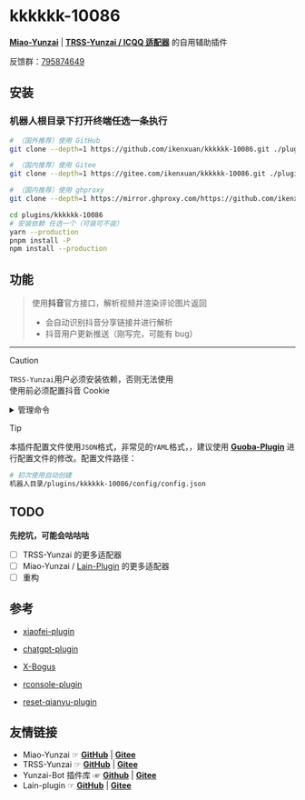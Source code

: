 # kkkkkk-10086

[**Miao-Yunzai**](https://github.com/yoimiya-kokomi/Miao-Yunzai) | [**TRSS-Yunzai / ICQQ 适配器**](https://github.com/TimeRainStarSky/Yunzai) 的自用辅助插件

反馈群：[795874649](http://qm.qq.com/cgi-bin/qm/qr?_wv=1027&k=S8y6baEcSkO6TEO5kEdfgmJhz79Oxdw5&authKey=ficWQytHGz3KIv5i0HpGbEeMBpABBXfjEMYRzo3ZwMV%2B0Y5mq8cC0Yxbczfa904H&noverify=0&group_code=795874649)

## 安装

### 机器人根目录下打开终端任选一条执行

```sh
# （国外推荐）使用 GitHub
git clone --depth=1 https://github.com/ikenxuan/kkkkkk-10086.git ./plugins/kkkkkk-10086/

# （国内推荐）使用 Gitee
git clone --depth=1 https://gitee.com/ikenxuan/kkkkkk-10086.git ./plugins/kkkkkk-10086/

# （国内推荐）使用 ghproxy
git clone --depth=1 https://mirror.ghproxy.com/https://github.com/ikenxuan/kkkkkk-10086.git ./plugins/kkkkkk-10086/
```

```sh
cd plugins/kkkkkk-10086
# 安装依赖 任选一个（可装可不装）
yarn --production
pnpm install -P
npm install --production
```

## 功能

> 使用**抖音**官方接口，解析视频并渲染评论图片返回
>
> - 会自动识别抖音分享链接并进行解析
> - 抖音用户更新推送（刚写完，可能有 bug）

---

> [!CAUTION]  
> `TRSS-Yunzai`用户必须安装依赖，否则无法使用  
> 使用前必须配置抖音 Cookie

<details><summary>管理命令</summary>

- #?kkk设置
- #kkk设置抖音ck
- #kkk设置视频解析(开启|关闭)
- #kkk设置默认视频解析(开启|关闭)
- #kkk设置缓存删除(开启|关闭)
- #kkk设置评论(开启|关闭)
- #kkk设置评论图片(开启|关闭)
</details>

> [!TIP]  
> 本插件配置文件使用`JSON`格式，非常见的`YAML`格式，，建议使用 [**Guoba-Plugin**](https://github.com/guoba-yunzai/guoba-plugin.git) 进行配置文件的修改。配置文件路径：
>
> ```sh
> # 初次使用自动创建
> 机器人目录/plugins/kkkkkk-10086/config/config.json
> ```

## TODO

**先挖坑，可能会咕咕咕**

- [ ] TRSS-Yunzai 的更多适配器
- [ ] Miao-Yunzai / [Lain-Plugin](https://github.com/Loli-Lain/Lain-plugin) 的更多适配器
- [ ] 重构

## 参考

- [xiaofei-plugin](https://gitee.com/xfdown/xiaofei-plugin)

- [chatgpt-plugin](https://github.com/ikechan8370/chatgpt-plugin)

- [X-Bogus](https://github.com/B1gM8c/X-Bogus)

- [rconsole-plugin](https://gitee.com/kyrzy0416/rconsole-plugin)

- [reset-qianyu-plugin](https://gitee.com/think-first-sxs/reset-qianyu-plugin)

## 友情链接

- Miao-Yunzai ☞ [**GitHub**](https://github.com/yoimiya-kokomi/Miao-Yunzai) | [**Gitee**](https://gitee.com/yoimiya-kokomi/Miao-Yunzai)
- TRSS-Yunzai ☞ [**GitHub**](https://github.com/TimeRainStarSky/Yunzai) | [**Gitee**](https://gitee.com/TimeRainStarSky/Yunzai)
- Yunzai-Bot 插件库 ☞ [**Github**](https://github.com/yhArcadia/Yunzai-Bot-plugins-index) | [**Gitee**](https://gitee.com/yhArcadia/Yunzai-Bot-plugins-index)
- Lain-plugin ☞ [**GitHub**](https://github.com/Loli-Lain/Lain-plugin) | [**Gitee**](https://gitee.com/Zyy955/Lain-plugin)
